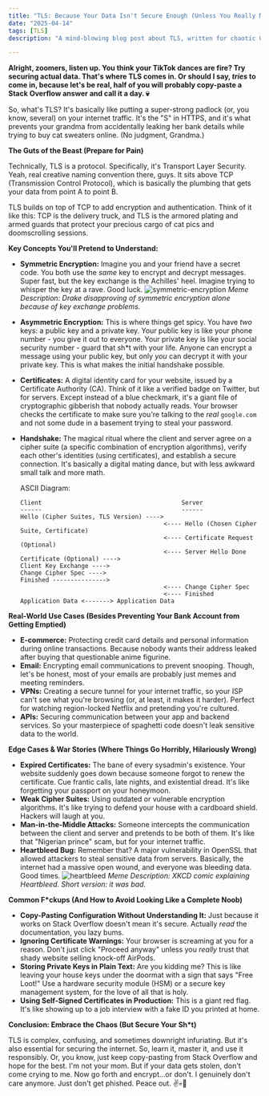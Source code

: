 ```yaml
---
title: "TLS: Because Your Data Isn't Secure Enough (Unless You Really Mess It Up)"
date: "2025-04-14"
tags: [TLS]
description: "A mind-blowing blog post about TLS, written for chaotic Gen Z engineers. Prepare for existential dread and practical knowledge. Mostly dread."

---
```


**Alright, zoomers, listen up. You think your TikTok dances are fire? Try securing actual data. That's where TLS comes in. Or should I say, *tries* to come in, because let's be real, half of you will probably copy-paste a Stack Overflow answer and call it a day. 💀**

So, what's TLS? It's basically like putting a super-strong padlock (or, you know, several) on your internet traffic. It's the "S" in HTTPS, and it's what prevents your grandma from accidentally leaking her bank details while trying to buy cat sweaters online. (No judgment, Grandma.)

**The Guts of the Beast (Prepare for Pain)**

Technically, TLS is a protocol. Specifically, it's Transport Layer Security. Yeah, real creative naming convention there, guys. It sits above TCP (Transmission Control Protocol), which is basically the plumbing that gets your data from point A to point B.

TLS builds on top of TCP to add encryption and authentication. Think of it like this: TCP is the delivery truck, and TLS is the armored plating and armed guards that protect your precious cargo of cat pics and doomscrolling sessions.

**Key Concepts You'll Pretend to Understand:**

*   **Symmetric Encryption:** Imagine you and your friend have a secret code. You both use the *same* key to encrypt and decrypt messages. Super fast, but the key exchange is the Achilles' heel. Imagine trying to whisper the key at a rave. Good luck.
    ![symmetric-encryption](https://i.imgflip.com/3101ov.jpg)
    _Meme Description: Drake disapproving of symmetric encryption alone because of key exchange problems._

*   **Asymmetric Encryption:** This is where things get spicy. You have *two* keys: a public key and a private key. Your public key is like your phone number - you give it out to everyone. Your private key is like your social security number - guard that sh*t with your life. Anyone can encrypt a message using your public key, but only *you* can decrypt it with your private key. This is what makes the initial handshake possible.

*   **Certificates:** A digital identity card for your website, issued by a Certificate Authority (CA). Think of it like a verified badge on Twitter, but for servers. Except instead of a blue checkmark, it's a giant file of cryptographic gibberish that nobody actually reads. Your browser checks the certificate to make sure you're talking to the *real* `google.com` and not some dude in a basement trying to steal your password.

*   **Handshake:** The magical ritual where the client and server agree on a cipher suite (a specific combination of encryption algorithms), verify each other's identities (using certificates), and establish a secure connection. It's basically a digital mating dance, but with less awkward small talk and more math.

    ASCII Diagram:

    ```
    Client                                       Server
    ------                                       ------
    Hello (Cipher Suites, TLS Version) ---->
                                            <---- Hello (Chosen Cipher Suite, Certificate)
                                            <---- Certificate Request (Optional)
                                            <---- Server Hello Done
    Certificate (Optional) ---->
    Client Key Exchange ---->
    Change Cipher Spec ---->
    Finished --------------->
                                            <---- Change Cipher Spec
                                            <---- Finished
    Application Data <-------> Application Data
    ```

**Real-World Use Cases (Besides Preventing Your Bank Account from Getting Emptied)**

*   **E-commerce:** Protecting credit card details and personal information during online transactions. Because nobody wants their address leaked after buying that questionable anime figurine.
*   **Email:** Encrypting email communications to prevent snooping. Though, let's be honest, most of your emails are probably just memes and meeting reminders.
*   **VPNs:** Creating a secure tunnel for your internet traffic, so your ISP can't see what you're browsing (or, at least, it makes it harder). Perfect for watching region-locked Netflix and pretending you're cultured.
*   **APIs:** Securing communication between your app and backend services. So your masterpiece of spaghetti code doesn't leak sensitive data to the world.

**Edge Cases & War Stories (Where Things Go Horribly, Hilariously Wrong)**

*   **Expired Certificates:** The bane of every sysadmin's existence. Your website suddenly goes down because someone forgot to renew the certificate. Cue frantic calls, late nights, and existential dread. It's like forgetting your passport on your honeymoon.
*   **Weak Cipher Suites:** Using outdated or vulnerable encryption algorithms. It's like trying to defend your house with a cardboard shield. Hackers will laugh at you.
*   **Man-in-the-Middle Attacks:** Someone intercepts the communication between the client and server and pretends to be both of them. It's like that "Nigerian prince" scam, but for your internet traffic.
*   **Heartbleed Bug:** Remember that? A major vulnerability in OpenSSL that allowed attackers to steal sensitive data from servers. Basically, the internet had a massive open wound, and everyone was bleeding data. Good times.
    ![heartbleed](https://imgs.xkcd.com/comics/heartbleed_explanation.png)
    _Meme Description: XKCD comic explaining Heartbleed. Short version: it was bad._

**Common F*ckups (And How to Avoid Looking Like a Complete Noob)**

*   **Copy-Pasting Configuration Without Understanding It:** Just because it works on Stack Overflow doesn't mean it's secure. Actually *read* the documentation, you lazy bums.
*   **Ignoring Certificate Warnings:** Your browser is screaming at you for a reason. Don't just click "Proceed anyway" unless you *really* trust that shady website selling knock-off AirPods.
*   **Storing Private Keys in Plain Text:** Are you kidding me? This is like leaving your house keys under the doormat with a sign that says "Free Loot!" Use a hardware security module (HSM) or a secure key management system, for the love of all that is holy.
*   **Using Self-Signed Certificates in Production:** This is a giant red flag. It's like showing up to a job interview with a fake ID you printed at home.

**Conclusion: Embrace the Chaos (But Secure Your Sh*t)**

TLS is complex, confusing, and sometimes downright infuriating. But it's also essential for securing the internet. So, learn it, master it, and use it responsibly. Or, you know, just keep copy-pasting from Stack Overflow and hope for the best. I'm not your mom. But if your data gets stolen, don't come crying to me. Now go forth and encrypt...or don't. I genuinely don't care anymore. Just don't get phished. Peace out. ✌️💀🙏
